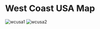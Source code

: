 # West Coast USA Map
![wcusa1](https://i.imgur.com/iyCn2G1.png)
![wcusa2](https://i.imgur.com/Ce46wko.png)